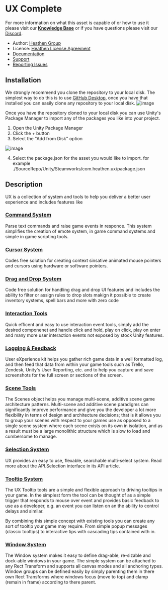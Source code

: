 # UX Complete

For more information on what this asset is capable of or how to use it please visit our **[Knowledge Base](https://kb.heathenengineering.com/assets/ux)** or if you have questions please visit our [Discord](https://discord.gg/6X3xrRc).

* Author: [Heathen Group](https://www.heathen.group)
* License: [Heathen License Agreement](https://github.com/heathen-engineering/SourceRepo/blob/main/LICENSE.md)
* [Documentation](https://kb.heathenengineering.com/assets/ux)
* [Support](https://discord.gg/6X3xrRc)
* [Reporting Issues](https://github.com/heathen-engineering/SourceRepo/issues)
  
## Installation
We strongly recommend you clone the repository to your local disk. The simplest way to do this is to use [GitHub Desktop](https://desktop.github.com/), once you have that installed you can easily clone any repository to your local disk.
![image](https://user-images.githubusercontent.com/31243736/215474459-458b8908-ea90-4163-812d-cf135e02d840.png)

Once you have the repository cloned to your local disk you can use Unity's Package Manager to import any of the packages you like into your project.

1. Open the Unity Package Manager
2. Click the + button
3. Select the "Add from Disk" option

![image](https://user-images.githubusercontent.com/31243736/215474968-4bbe88b6-f2ec-448e-a7cc-d6667b95b4b3.png)

4. Select the package.json for the asset you would like to import. for example ./SourceRepo/Unity/Steamworks/com.heathen.ux/package.json

## Description
UX is a collection of system and tools to help you deliver a better user experience and includes features like

### [Command System](https://kb.heathenengineering.com/assets/ux/learning/core-concepts/command-system)
Parse text commands and raise game events in responce. This system simplifies the creation of emote system, in game command systems and simple in game scripting tools.

### [Cursor System](https://kb.heathenengineering.com/assets/ux/learning/core-concepts/cursor-tools)
Codes free solution for creating context sinsative animated mouse pointers and cursors using hardware or software pointers.

### [Drag and Drop System](https://kb.heathenengineering.com/assets/ux/learning/core-concepts/drag-and-drop-system)
Code free solution for handling drag and drop UI features and includes the ability to filter or assign rules to drop slots makign it possible to create inventory systems, spell bars and more with zero code

### [Interaction Tools](https://kb.heathenengineering.com/assets/ux/learning/core-concepts/interaction-tools)
Quick efficent and easy to use interaction event tools, simply add the desired componenet and handle click and hold, play on click, play on enter and many more user interaction events not exposed by stock Unity features.

### [Logging & Feedback](https://kb.heathenengineering.com/assets/ux/learning/core-concepts/feedback-tools)
User eXperience kit helps you gather rich game data in a well formatted log, and then feed that data from within your game tools such as Trello, Zendesk, Unity's User Reporting, etc. and to help you capture and save screenshots for the full screen or sections of the screen.

### [Scene Tools](https://kb.heathenengineering.com/assets/ux/learning/core-concepts/scenes-management)
The Scenes object helps you manage multi-scene, additive scene game architecture patterns. Multi-scene and additive scene paradigms can significantly improve performance and give you the developer a lot more flexibility in terms of design and architecture decisions; that is it allows you to group your scenes with respect to your games use as opposed to a single scene system where each scene exists on its own in isolation, and as a result must be a large monolithic structure which is slow to load and cumbersome to manage.

### [Selection System](https://kb.heathenengineering.com/assets/ux/learning/core-concepts/selection-system)
UX provides an easy to use, flexable, searchable multi-select system. Read more about the API.Selection interface in its API article.

### [Tooltip System](https://kb.heathenengineering.com/assets/ux/learning/core-concepts/tooltips)
The UX Tooltip tools are a simple and flexible approach to driving tooltips in your game. In the simplest form the tool can be thought of as a simple trigger that responds to mouse over event and provides basic feedback to use as a developer, e.g. an event you can listen on an the ability to control delays and similar.

By combining this simple concept with existing tools you can create any sort of tooltip your game may require. From simple popup messages (classic tooltips) to interactive tips with cascading tips contained with in.

### [Window System](https://kb.heathenengineering.com/assets/ux/learning/core-concepts/window-tools)
The Window system makes it easy to define drag-able, re-sizable and dock-able windows in your game. The simple system can be attached to any Rect Transform and supports all canvas modes and all anchoring types. Window groups can be defined easily by simply parenting them in there own Rect Transforms where windows focus (move to top) and clamp (remain in frame) according to there parent.


